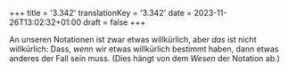+++
title = '3.342'
translationKey = '3.342'
date = 2023-11-26T13:02:32+01:00
draft = false
+++

An unseren Notationen ist zwar etwas willkürlich, aber <em class="germph">das</em> ist nicht willkürlich: Dass, <em class="germph">wenn</em> wir etwas willkürlich bestimmt haben, dann etwas anderes der Fall sein muss. (Dies hängt von dem <em class="germph">Wesen</em> der Notation ab.)
